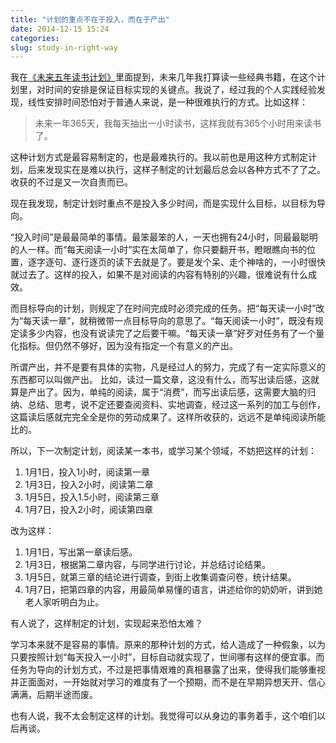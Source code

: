 ```yaml
---
title: "计划的重点不在于投入，而在于产出"
date: 2014-12-15 15:24
categories:
slug: study-in-right-way
---
```


我在[《未来五年读书计划》](http://www.lvxiaoyu.com/output/2014-07-06-wei-lai-wu-nian-du-shu-ji-hua.html)里面提到，未来几年我打算读一些经典书籍，在这个计划里，对时间的安排是保证目标实现的关键点。我说了，经过我的个人实践经验发现，线性安排时间恐怕对于普通人来说，是一种很难执行的方式。比如这样：
> 未来一年365天，我每天抽出一小时读书，这样我就有365个小时用来读书了。

这种计划方式是最容易制定的，也是最难执行的。我以前也是用这种方式制定计划，后来发现实在是难以执行，这样子制定的计划最后总会以各种方式不了了之。收获的不过是又一次自责而已。

现在我发现，制定计划时重点不是投入多少时间，而是实现什么目标，以目标为导向。

“投入时间”是最最简单的事情。最笨最笨的人，一天也拥有24小时，同最最聪明的人一样。而“每天阅读一小时”实在太简单了，你只要翻开书，瞪眼瞧向书的位置，逐字逐句、逐行逐页的读下去就是了。要是发个呆、走个神啥的，一小时很快就过去了。这样的投入，如果不是对阅读的内容有特别的兴趣，很难说有什么成效。

而目标导向的计划，则规定了在时间完成时必须完成的任务。把“每天读一小时”改为“每天读一章”，就稍微带一点目标导向的意思了。“每天阅读一小时”，既没有规定读多少内容，也没有说读完了之后要干嘛。“每天读一章”好歹对任务有了一个量化指标。但仍然不够好，因为没有指定一个有意义的产出。

所谓产出，并不是要有具体的实物，凡是经过人的努力，完成了有一定实际意义的东西都可以叫做产出。
比如，读过一篇文章，这没有什么，而写出读后感，这就算是产出了。因为，单纯的阅读，属于“消费”，而写出读后感，这需要大脑的归纳、总结、思考，说不定还要查阅资料、实地调查，经过这一系列的加工与创作，这篇读后感就完完全全是你的劳动成果了。这样所收获的，远远不是单纯阅读所能比的。

所以，下一次制定计划，阅读某一本书，或学习某个领域，不妨把这样的计划：
> 
1. 1月1日，投入1小时，阅读第一章
1. 1月3日，投入2小时，阅读第二章
1. 1月5日，投入1.5小时，阅读第三章
1. 1月7日，投入2小时，阅读第四章

改为这样：
>
1. 1月1日，写出第一章读后感。
1. 1月3日，根据第二章内容，与同学进行讨论，并总结讨论结果。
1. 1月5日，就第三章的结论进行调查，到街上收集调查问卷，统计结果。
1. 1月7日，把第四章的内容，用最简单易懂的语言，讲述给你的奶奶听，讲到她老人家听明白为止。

有人说了，这样制定的计划，实现起来恐怕太难？

学习本来就不是容易的事情。原来的那种计划的方式，给人造成了一种假象，以为只要按照计划“每天投入一小时”，目标自动就实现了，世间哪有这样的便宜事。而任务为导向的计划方式，不过是把事情艰难的真相暴露了出来，使得我们能够重视并正面面对，一开始就对学习的难度有了一个预期，而不是在早期异想天开、信心满满，后期半途而废。

也有人说，我不太会制定这样的计划。我觉得可以从身边的事务着手，这个咱们以后再谈。